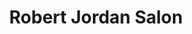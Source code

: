 ---
title: "Robert Jordan Salon"
url: /wakefield-peacedale/robert-jordan-salon/
shop: hairdresser
---